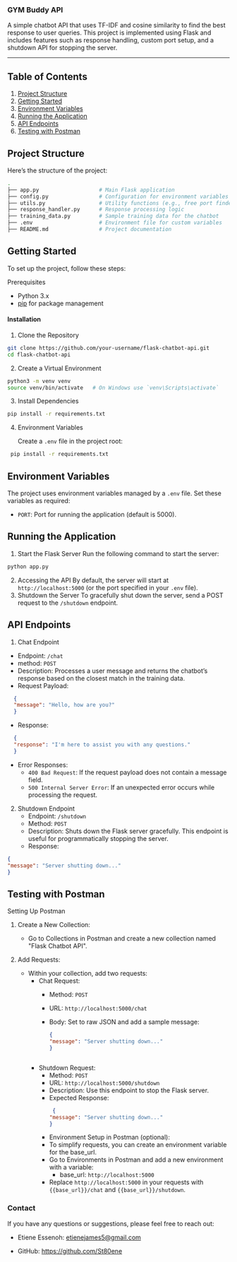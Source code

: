 ### GYM Buddy API

A simple chatbot API that uses TF-IDF and cosine similarity to find the best response to user
queries. This project is implemented using Flask and includes features such as response handling,
custom port setup, and a shutdown API for stopping the server.


---
## Table of Contents
1. [Project Structure](#project-structure)
2. [Getting Started](#getting-started)
3. [Environment Variables](#environment-variables)
4. [Running the Application](#running-the-application)
5. [API Endpoints](#api-endpoints)
6. [Testing with Postman](#testing-with-postman)


## Project Structure

Here’s the structure of the project:

```bash
.
├── app.py                   # Main Flask application
├── config.py                # Configuration for environment variables
├── utils.py                 # Utility functions (e.g., free port finder)
├── response_handler.py      # Response processing logic
├── training_data.py         # Sample training data for the chatbot
├── .env                     # Environment file for custom variables
├── README.md                # Project documentation

```
## Getting Started
To set up the project, follow these steps:

Prerequisites
- Python 3.x
- [pip](https://pip.pypa.io/en/stable/) for package management

#### Installation

1. Clone the Repository

  ```bash
  git clone https://github.com/your-username/flask-chatbot-api.git
  cd flask-chatbot-api
  ```
2. Create a Virtual Environment

  ```bash
  python3 -m venv venv
  source venv/bin/activate   # On Windows use `venv\Scripts\activate`
  ```
3. Install Dependencies
  ```bash
  pip install -r requirements.txt
  ```
4. Environment Variables
   
   Create a `.env` file in the project root:
  ```bash
   pip install -r requirements.txt
  ```

## Environment Variables

The project uses environment variables managed by a `.env` file. Set these variables as required:

- `PORT`: Port for running the application (default is 5000).

## Running the Application

1. Start the Flask Server Run the following command to start the server:
   
  ```bash
  python app.py
  ```
2. Accessing the API By default, the server will start at `http://localhost:5000` (or the port specified in your `.env` file).
3. Shutdown the Server To gracefully shut down the server, send a POST request to the `/shutdown` endpoint.

## API Endpoints
1. Chat Endpoint
 - Endpoint: `/chat`
 - method: `POST`
 - Description: Processes a user message and returns the chatbot’s response based on the closest match in the training data.
 - Request Payload:
```json
  {
  "message": "Hello, how are you?"
  }
```

 - Response:
```json
  {
  "response": "I'm here to assist you with any questions."
  }
```
- Error Responses:
  - `400 Bad Request`: If the request payload does not contain a message field.
  - `500 Internal Server Error`: If an unexpected error occurs while processing the request.
 
2. Shutdown Endpoint
   - Endpoint: `/shutdown`
   - Method: `POST`
   - Description: Shuts down the Flask server gracefully. This endpoint is useful for programmatically stopping the server.
   - Response:
  
  ```json
  {
  "message": "Server shutting down..."
  }
```

## Testing with Postman
Setting Up Postman
1. Create a New Collection:
   - Go to Collections in Postman and create a new collection named "Flask Chatbot API".
  
2. Add Requests:
   - Within your collection, add two requests:
      - Chat Request:
         - Method: `POST`
         - URL: `http://localhost:5000/chat`
         - Body: Set to raw JSON and add a sample message:
       
             ```json
             {
            "message": "Server shutting down..."
            }
          ```
      - Shutdown Request:
        - Method: `POST`
        - URL: `http://localhost:5000/shutdown`
        - Description: Use this endpoint to stop the Flask server.
        - Expected Response:
            ```json
             {
            "message": "Server shutting down..."
            }
            ```
        - Environment Setup in Postman (optional):
        - To simplify requests, you can create an environment variable for the base_url.
        - Go to Environments in Postman and add a new environment with a variable:
            - base_url: `http://localhost:5000`
        - Replace `http://localhost:5000` in your requests with `{{base_url}}/chat` and `{{base_url}}/shutdown`.
       
        
       
### Contact
If you have any questions or suggestions, please feel free to reach out:

- Etiene Essenoh: etienejames5@gmail.com

- GitHub: https://github.com/St80ene
